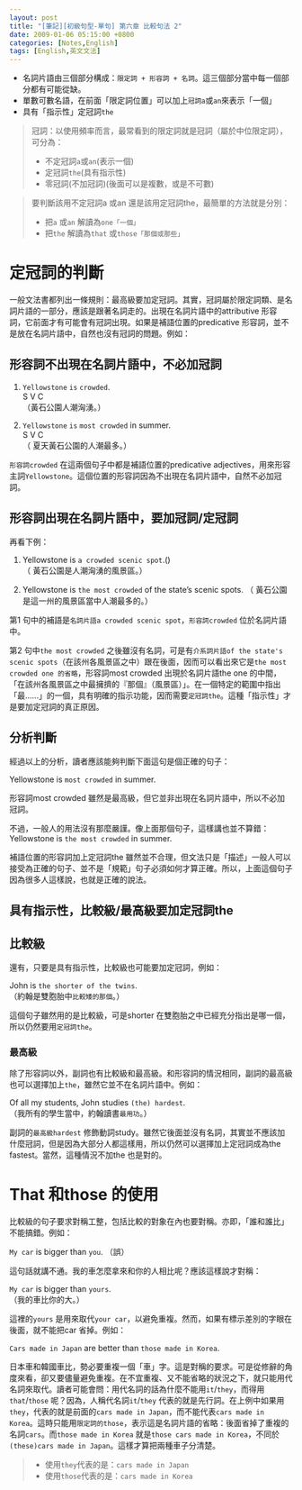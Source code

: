 ```yaml
---
layout: post
title: "[筆記][初級句型-單句] 第六章 比較句法 2"
date: 2009-01-06 05:15:00 +0800
categories: [Notes,English]
tags: [English,英文文法]
---
```


- 名詞片語由三個部分構成：`限定詞 + 形容詞 + 名詞`。這三個部分當中每一個部分都有可能從缺。        
- 單數可數名語，在前面「限定詞位置」可以加上`冠詞a`或`an`來表示「一個」
- 具有「指示性」定冠詞`the`

> 冠詞：以使用頻率而言，最常看到的限定詞就是冠詞（屬於中位限定詞），可分為：
> - 不定冠詞`a`或`an`(表示一個)
> - 定冠詞`the`(具有指示性)
> - 零冠詞(不加冠詞)(後面可以是複數，或是不可數)           


> 要判斷該用不定冠詞a 或an 還是該用定冠詞the，最簡單的方法就是分別：
> - 把`a` 或`an` 解讀為`one「一個」`
> - 把`the` 解讀為`that` 或`those「那個或那些」`        


# 定冠詞的判斷

一般文法書都列出一條規則：最高級要加定冠詞。其實，冠詞屬於限定詞類、是名詞片語的一部分，應該是跟著名詞走的。出現在名詞片語中的attributive 形容詞，它前面才有可能會有冠詞出現。如果是補語位置的predicative 形容詞，並不是放在名詞片語中，自然也沒有冠詞的問題。例如：        

## 形容詞不出現在名詞片語中，不必加冠詞

1. `Yellowstone` `is` `crowded`.    
S V C   
（黃石公園人潮洶湧。）      

2. `Yellowstone` `is` `most crowded` in summer.   
S V C   
（ 夏天黃石公園的人潮最多。）       

`形容詞crowded` 在這兩個句子中都是補語位置的predicative adjectives，用來形容主詞`Yellowstone`。這個位置的形容詞因為不出現在名詞片語中，自然不必加冠詞。     

## 形容詞出現在名詞片語中，要加冠詞/定冠詞

再看下例：       

1. Yellowstone is `a crowded scenic spot`.()    
（ 黃石公園是人潮洶湧的風景區。）       

2. Yellowstone is `the most crowded` of the state’s scenic spots. 
（ 黃石公園是這一州的風景區當中人潮最多的。）       

第1 句中的補語是`名詞片語a crowded scenic spot`，`形容詞crowded` 位於名詞片語中。       

第2 句中`the most crowded` 之後雖沒有名詞，可是有`介系詞片語of the state's scenic spots`（在該州各風景區之中）跟在後面，因而可以看出來它是`the most crowded one 的省略`，形容詞most crowded 出現於名詞片語the one 的中間，「在該州各風景區之中最擁擠的『那個』（風景區）」。在一個特定的範圍中指出「最……」的一個，具有明確的指示功能，因而需要`定冠詞the`。這種「指示性」才是要加定冠詞的真正原因。     


## 分析判斷

經過以上的分析，讀者應該能夠判斷下面這句是個正確的句子：        

Yellowstone is `most crowded` in summer.        

形容詞most crowded 雖然是最高級，但它並非出現在名詞片語中，所以不必加冠詞。     


不過，一般人的用法沒有那麼嚴謹。像上面那個句子，這樣講也並不算錯：  
Yellowstone is `the most crowded` in summer.        

補語位置的形容詞加上定冠詞the 雖然並不合理，但文法只是「描述」一般人可以接受為正確的句子、並不是「規範」句子必須如何才算正確。所以，上面這個句子因為很多人這樣說，也就是正確的說法。        


## 具有指示性，比較級/最高級要加定冠詞the

## 比較級
還有，只要是具有指示性，比較級也可能要加定冠詞，例如：      

John is `the shorter of the twins`.     
（約翰是雙胞胎中`比較矮的那個`。）        

這個句子雖然用的是比較級，可是shorter 在雙胞胎之中已經充分指出是哪一個，所以仍然要用`定冠詞the`。       

### 最高級

除了形容詞以外，副詞也有比較級和最高級。和形容詞的情況相同，副詞的最高級也可以選擇加上`the`，雖然它並不在名詞片語中。例如：     

Of all my students, John studies `(the) hardest`.     
（我所有的學生當中，約翰讀書`最用功`。）      

副詞的`最高級hardest` 修飾動詞study。雖然它後面並沒有名詞，其實並不應該加什麼冠詞，但是因為大部分人都這樣用，所以仍然可以選擇加上定冠詞成為the fastest。當然，這種情況不加the 也是對的。        


# That 和those 的使用

比較級的句子要求對稱工整，包括比較的對象在內也要對稱。亦即，「誰和誰比」不能搞錯。例如：   

`My car` is bigger than `you`. （誤）       

這句話就講不通。我的車怎麼拿來和你的人相比呢？應該這樣說才對稱：        

`My car` is bigger than `yours`.    
（我的車比你的大。）    


這裡的`yours` 是用來取代`your car`，以避免重複。然而，如果有標示差別的字眼在後面，就不能把car 省掉。例如：      


`Cars made in Japan` are better than `those made in Korea`.     


日本車和韓國車比，勢必要重複一個「車」字。這是對稱的要求。可是從修辭的角度來看，卻又要儘量避免重複。在不宜重複、又不能省略的狀況之下，就只能用代名詞來取代。讀者可能會問：用代名詞的話為什麼不能用`it`/`they`，而得用`that`/`those` 呢？因為，人稱代名詞`it`/`they` 代表的就是先行詞。在上例中如果用`they`，代表的就是前面的`cars made in Japan`，而不能代表`cars made in Korea`。這時只能用`限定詞的those`，表示這是名詞片語的省略：後面省掉了重複的名詞`cars`。而`those made in Korea` 就是`those cars made in Korea`，不同於`(these)cars made in Japan`。這樣才算把兩種車子分清楚。   


> - 使用`they`代表的是：`cars made in Japan`    
> - 使用`those`代表的是：`cars made in Korea`


